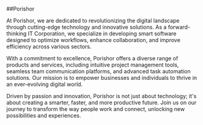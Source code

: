 ##Porishor

At Porishor, we are dedicated to revolutionizing the digital landscape through cutting-edge technology and innovative solutions. As a forward-thinking IT Corporation, we specialize in developing smart software designed to optimize workflows, enhance collaboration, and improve efficiency across various sectors.

With a commitment to excellence, Porishor offers a diverse range of products and services, including intuitive project management tools, seamless team communication platforms, and advanced task automation solutions. Our mission is to empower businesses and individuals to thrive in an ever-evolving digital world.

Driven by passion and innovation, Porishor is not just about technology; it's about creating a smarter, faster, and more productive future. Join us on our journey to transform the way people work and connect, unlocking new possibilities and experiences.
